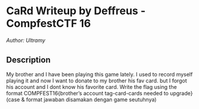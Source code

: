 # CaRd Writeup by Deffreus - CompfestCTF 16

###### Author: Ultramy

## Description

My brother and I have been playing this game lately. I used to record myself playing it and now I want to donate to my brother his fav card. but I forgot his account and I dont know his favorite card. Write the flag using the format COMPFEST16{brother’s account tag-card-cards needed to upgrade} (case & format jawaban disamakan dengan game seutuhnya)
